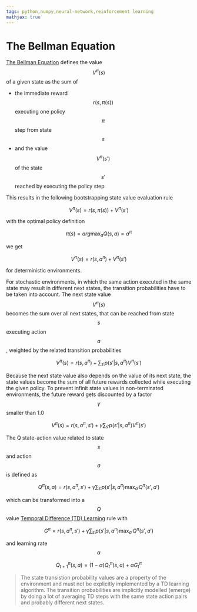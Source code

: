 ```yaml
---
tags: python,numpy,neural-network,reinforcement learning
mathjax: true
---
```

# The Bellman Equation

[The Bellman Equation](https://en.wikipedia.org/wiki/Bellman_equation) defines the value $$V^\pi(s)$$ of a given state as the sum of
- the immediate reward $$r(s, \pi(s))$$ executing one policy $$\pi$$ step from state $$s$$
- and the value $$V^\pi(s')$$ of the state $$s'$$ reached by executing the policy step

This results in the following bootstrapping state value evaluation rule

$$V^\pi(s) = r(s, \pi(s)) + V^\pi(s')$$

with the optimal policy definition

$$\pi(s) = arg \max_{a} Q(s, a) = a^\pi$$

we get

$$V^\pi(s) = r(s, a^\pi) + V^\pi(s')$$

for deterministic environments.

For stochastic environments, in which the same action executed in the same state may result in different next states, the transition probabilities have to be taken into account.
The next state value $$V^\pi(s)$$ becomes the sum over all next states, that can be reached from state $$s$$ executing action $$a$$, weighted by the related transition probabilities

$$V^\pi(s) = r(s, a^\pi) + \sum_{s'} p(s'|s, a^\pi) V^\pi(s')$$

Because the next state value also depends on the value of its next state, the state values become the sum of all future rewards collected while executing the given policy.
To prevent infinit state values in non-terminated environments, the future reward gets discounted by a factor $$\gamma$$ smaller than 1.0

$$V^\pi(s) = r(s, a^\pi, s') + \gamma \sum_{s'} p(s'|s, a^\pi) V^\pi(s')$$

The Q state-action value related to state $$s$$ and action $$a$$ is defined as

$$Q^\pi(s, a) = r(s, a^\pi, s') + \gamma \sum_{s'} p(s'|s, a^\pi) \max_{a'} Q^\pi(s', a')$$

which can be transformed into a $$Q$$ value 
[Temporal Difference (TD) Learning](https://en.wikipedia.org/wiki/Temporal_difference_learning)
rule with

$$G^\pi = r(s, a^\pi, s') + \gamma \sum_{s'} p(s'|s, a^\pi) \max_{a'} Q^\pi(s', a')$$

and learning rate $$\alpha$$

$$Q^\pi_{t+1}(s, a) = (1 - \alpha) Q^\pi_{t}(s, a) + \alpha G^\pi_{t}$$

>The state transistion probability values are a property of the environment and must not be explicitly implemented by a TD learning algorithm. The transition probabilities are implicitly modelled (emerge) by doing a lot of averaging TD steps with the same state action pairs and probably different next states.

